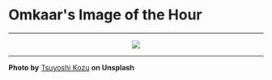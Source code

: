 # Omkaar's Image of the Hour

---

<div align="center">

<a href="https://unsplash.com/photos/urban-streetscape-with-buildings-and-road-9luf51j0R-0">
  <img src="https://images.unsplash.com/photo-1751692911847-96d282244940?crop=entropy&cs=tinysrgb&fit=max&fm=jpg&ixid=M3w3NjA2Nzh8MHwxfHJhbmRvbXx8fHx8fHx8fDE3NTQ0OTk2MDB8&ixlib=rb-4.1.0&q=80&w=1080" style="max-width:100%; height:auto;">
</a>



</div>

---

**Photo by** [Tsuyoshi Kozu](https://unsplash.com/@tsuyoshikozu) **on Unsplash**
